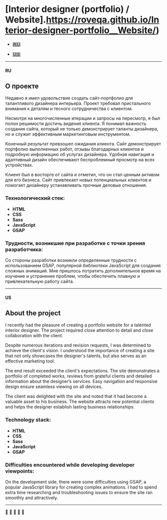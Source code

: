 # [Interior designer (portfolio) / Website].https://roveqa.github.io/Interior-designer-portfolio__Website/)

+ **[:ru:](#ru)**

+ **[:us:](#us)**
___
#### RU
## О проекте
Недавно я имел удовольствие создать сайт-портфолио для талантливого дизайнера интерьера. Проект требовал пристального внимания к деталям и тесного сотрудничества с клиентом.

Несмотря на многочисленные итерации и запросы на пересмотр, я был полон решимости достичь видения клиента. Я понимал важность создания сайта, который не только демонстрирует таланты дизайнера, но и служит эффективным маркетинговым инструментом.

Конечный результат превзошел ожидания клиента. Сайт демонстрирует портфолио выполненных работ, отзывы благодарных клиентов и подробную информацию об услугах дизайнера. Удобная навигация и адаптивный дизайн обеспечивают беспроблемный просмотр на всех устройствах.

Клиент был в восторге от сайта и отметил, что он стал ценным активом для его бизнеса. Сайт привлекает новых потенциальных клиентов и помогает дизайнеру устанавливать прочные деловые отношения.

### **Технологический стек:**

 + **HTML**
 + **CSS**
 + **Sass**
 + **JavaScript**
 + **GSAP**

### **Трудности, возникшие при разработке с точки зрения разработчика:**

Cо стороны разработки возникли определенные трудности с использованием GSAP, популярной библиотеки JavaScript для создания сложных анимаций. Мне пришлось потратить дополнительное время на изучение и устранение проблем, чтобы обеспечить плавную и привлекательную работу сайта.
___
#### US
## About the project
I recently had the pleasure of creating a portfolio website for a talented interior designer. The project required close attention to detail and close collaboration with the client.

Despite numerous iterations and revision requests, I was determined to achieve the client's vision. I understood the importance of creating a site that not only showcases the designer's talents, but also serves as an effective marketing tool.

The end result exceeded the client's expectations. The site demonstrates a portfolio of completed works, reviews from grateful clients and detailed information about the designer’s services. Easy navigation and responsive design ensure seamless viewing on all devices.

The client was delighted with the site and noted that it had become a valuable asset to his business. The website attracts new potential clients and helps the designer establish lasting business relationships.

### **Technology stack:**

 + **HTML**
 + **CSS**
 + **Sass**
 + **JavaScript**
 + **GSAP**

### **Difficulties encountered while developing developer viewpoints:**

On the development side, there were some difficulties using GSAP, a popular JavaScript library for creating complex animations. I had to spend extra time researching and troubleshooting issues to ensure the site ran smoothly and attractively.

___
:fried_shrimp: :fried_shrimp: :fried_shrimp: :fried_shrimp: :fried_shrimp:

